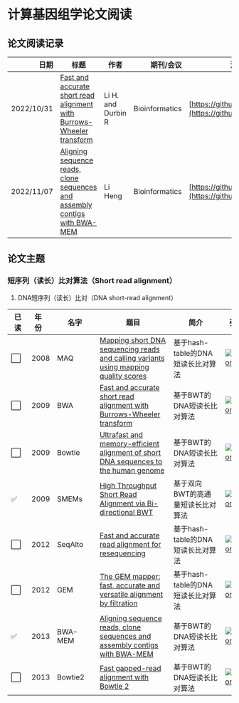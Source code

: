 # 计算基因组学论文阅读

## 论文阅读记录
| 日期 | 标题 | 作者 | 期刊/会议 | 源码|
| --: | -- | -- | --: | -- |
|2022/10/31|[Fast and accurate short read alignment with Burrows-Wheeler transform](https://academic.oup.com/bioinformatics/article/25/14/1754/225615)|Li H. and Durbin R|Bioinformatics| [https://github.com/lh3/bwa](https://github.com/lh3/bwa)|
|2022/11/07|[Aligning sequence reads, clone sequences and assembly contigs with BWA-MEM](https://arxiv.org/pdf/1303.3997.pdf)|Li Heng|Bioinformatics| [https://github.com/lh3/bwa](https://github.com/lh3/bwa)|
## 论文主题
### 短序列（读长）比对算法（Short read alignment）

1. DNA短序列（读长）比对（DNA short-read alignment）


|<div style="width:30px">已读</div> | <div style="width:30px">年份</div> | <div style="width:80px">名字 </div>| <div style="width:150px">题目 </div>| <div style="width:100px">简介</div> | <div style="width:50px">引用 </div>|
| ---- | ---- | ------ | ------------ | --- | -------------- |
|⬜| 2008 |MAQ| [ Mapping short DNA sequencing reads and calling variants using mapping quality scores ](http://genome.cshlp.org/content/18/11/1851.full.pdf) | 基于hash-table的DNA短读长比对算法               |[![citation](https://img.shields.io/badge/dynamic/json?label=citation&query=citationCount&url=https%3A%2F%2Fapi.semanticscholar.org%2Fgraph%2Fv1%2Fpaper%2Fbc103d96366ec97e0dd620894bbb04c8849eb772%3Ffields%3DcitationCount)](https://www.semanticscholar.org/paper/Mapping-short-DNA-sequencing-reads-and-calling-Li-Ruan/bc103d96366ec97e0dd620894bbb04c8849eb772)|
|⬜| 2009 |BWA| [ Fast and accurate short read alignment with Burrows-Wheeler transform](https://academic.oup.com/bioinformatics/article-pdf/25/14/1754/605544/btp324.pdf) | 基于BWT的DNA短读长比对算法               |[![citation](https://img.shields.io/badge/dynamic/json?label=citation&query=citationCount&url=https%3A%2F%2Fapi.semanticscholar.org%2Fgraph%2Fv1%2Fpaper%2Fb6de563c03eedf95d7e880a2aeb5688936ea1d26%3Ffields%3DcitationCount)](https://www.semanticscholar.org/paper/Fast-and-accurate-short-read-alignment-with-Li-Durbin/b6de563c03eedf95d7e880a2aeb5688936ea1d26#citing-papers)|
|⬜| 2009 |Bowtie| [ Ultrafast and memory-efficient alignment of short DNA sequences to the human genome](https://doi.org/10.1186/gb-2009-10-3-r25) | 基于BWT的DNA短读长比对算法               |[![citation](https://img.shields.io/badge/dynamic/json?label=citation&query=citationCount&url=https%3A%2F%2Fapi.semanticscholar.org%2Fgraph%2Fv1%2Fpaper%2Febe875cf08dd398e0ed25f518502301c984a9afe%3Ffields%3DcitationCount)](https://www.semanticscholar.org/paper/Ultrafast-and-memory-efficient-alignment-of-short-Langmead-Trapnell/ebe875cf08dd398e0ed25f518502301c984a9afe)|
|✅| 2009 |SMEMs| [ High Throughput Short Read Alignment via Bi-directional BWT](https://hub.hku.hk/bitstream/10722/129577/1/Content.pdf) | 基于双向BWT的高通量短读长比对算法               |[![citation](https://img.shields.io/badge/citation-1515-blue)](https://www.semanticscholar.org/paper/High-Throughput-Short-Read-Alignment-via-BWT-Lam-Li/2eed549f8878f84d9e83ad365517227f12cb0b5d)|
|⬜| 2012 |SeqAlto| [Fast and accurate read alignment for resequencing ](https://academic.oup.com/bioinformatics/article-pdf/28/18/2366/16910927/bts450.pdf) | 基于hash-table的DNA短读长比对算法               |[![citation](https://img.shields.io/badge/dynamic/json?label=citation&query=citationCount&url=https%3A%2F%2Fapi.semanticscholar.org%2Fgraph%2Fv1%2Fpaper%2F0d8bd3991b021e48d8ab654a83f767dacf897a80%3Ffields%3DcitationCount)](https://www.semanticscholar.org/paper/Fast-and-accurate-read-alignment-for-resequencing-Mu-Jiang/0d8bd3991b021e48d8ab654a83f767dacf897a80)|
|⬜| 2012 |GEM| [ The GEM mapper: fast, accurate and versatile alignment by filtration](http://www.tcoffee.org/Courses/Exercises/bologna_ma_2013/biblio/4.4.paper.gem.pdf) | 基于hash-table的DNA短读长比对算法               |[![citation](https://img.shields.io/badge/dynamic/json?label=citation&query=citationCount&url=https%3A%2F%2Fapi.semanticscholar.org%2Fgraph%2Fv1%2Fpaper%2F71150718ec7affbc4f9130f55f925af0dd956651%3Ffields%3DcitationCount)](https://www.semanticscholar.org/paper/The-GEM-mapper%3A-fast%2C-accurate-and-versatile-by-Marco-Sola-Sammeth/71150718ec7affbc4f9130f55f925af0dd956651)|
|✅| 2013 |BWA-MEM| [ Aligning sequence reads, clone sequences and assembly contigs with BWA-MEM](https://arxiv.org/pdf/1303.3997.pdf) | 基于BWT的DNA短读长比对算法               |[![citation](https://img.shields.io/badge/dynamic/json?label=citation&query=citationCount&url=https%3A%2F%2Fapi.semanticscholar.org%2Fgraph%2Fv1%2Fpaper%2F74574ee09030e8aadb48fa349eb9b054e2f95ceb%3Ffields%3DcitationCount)](https://www.semanticscholar.org/paper/Aligning-sequence-reads%2C-clone-sequences-and-with-Li/74574ee09030e8aadb48fa349eb9b054e2f95ceb#citing-papers)|
|⬜| 2013 |Bowtie2| [ Fast gapped-read alignment with Bowtie 2](https://www.nature.com/articles/nmeth.1923) | 基于BWT的DNA短读长比对算法               |[![citation](https://img.shields.io/badge/dynamic/json?label=citation&query=citationCount&url=https%3A%2F%2Fapi.semanticscholar.org%2Fgraph%2Fv1%2Fpaper%2F6fca260e9a3c37e246cc15e7639d1a5fa2aed465%3Ffields%3DcitationCount)](https://www.semanticscholar.org/paper/Fast-gapped-read-alignment-with-Bowtie-2-Langmead-Salzberg/6fca260e9a3c37e246cc15e7639d1a5fa2aed465)|

